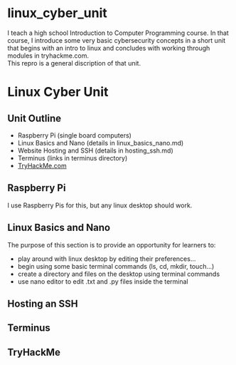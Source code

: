 # linux_cyber_unit

I teach a high school Introduction to Computer Programming course. In that course, I introduce some very basic cybersecurity concepts in a short unit that begins with an intro to linux and concludes with working through modules in tryhackme.com.  
This repro is a general discription of that unit.

# Linux Cyber Unit

## Unit Outline
- Raspberry Pi (single board computers)
- Linux Basics and Nano (details in linux_basics_nano.md)
- Website Hosting and SSH (details in hosting_ssh.md)
- Terminus (links in terminus directory)
- <a href="https://tryhackme.com/" target="_blank">TryHackMe.com</a>
<!--- [TryHackMe](https://tryhackme.com)-->
 
## Raspberry Pi 
I use Raspberry Pis for this, but any linux desktop should work.  

## Linux Basics and Nano
The purpose of this section is to provide an opportunity for learners to: 
- play around with linux desktop by editing their preferences...
- begin using some basic terminal commands (ls, cd, mkdir, touch...)
- create a directory and files on the desktop using terminal commands
- use nano editor to edit .txt and .py files inside the terminal

## Hosting an SSH

## Terminus 

## TryHackMe





